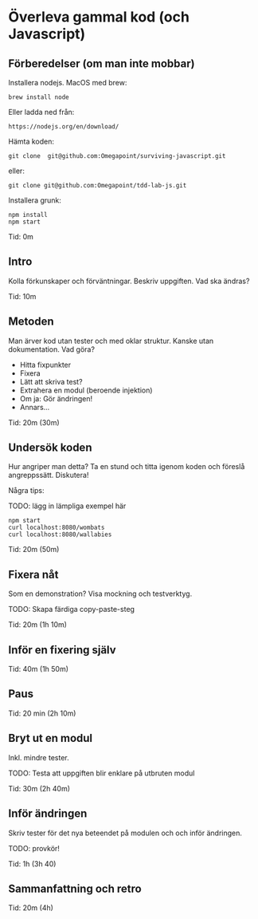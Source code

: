 # Överleva gammal kod (och Javascript)

## Förberedelser (om man inte mobbar)

Installera nodejs. MacOS med brew:

    brew install node

Eller ladda ned från:

    https://nodejs.org/en/download/

Hämta koden:

    git clone  git@github.com:Omegapoint/surviving-javascript.git

eller:

    git clone git@github.com:Omegapoint/tdd-lab-js.git

Installera grunk:

    npm install
    npm start

Tid: 0m

## Intro

Kolla förkunskaper och förväntningar.
Beskriv uppgiften. Vad ska ändras?

Tid: 10m

## Metoden

Man ärver kod utan tester och med oklar struktur. Kanske utan dokumentation. Vad göra?

- Hitta fixpunkter
- Fixera
- Lätt att skriva test?
- Extrahera en modul (beroende injektion)
- Om ja: Gör ändringen!
- Annars...

Tid: 20m (30m)

## Undersök koden

Hur angriper man detta? Ta en stund och titta igenom koden och föreslå
angreppssätt. Diskutera!

Några tips:

TODO: lägg in lämpliga exempel här

    npm start
    curl localhost:8080/wombats
    curl localhost:8080/wallabies

Tid: 20m (50m)

## Fixera nåt

Som en demonstration?
Visa mockning och testverktyg.

TODO: Skapa färdiga copy-paste-steg

Tid: 20m (1h 10m)

## Inför en fixering själv

Tid: 40m (1h 50m)

## Paus

Tid: 20 min (2h 10m)

## Bryt ut en modul

Inkl. mindre tester.

TODO: Testa att uppgiften blir enklare på utbruten modul

Tid: 30m (2h 40m)

## Inför ändringen

Skriv tester för det nya beteendet på modulen och och inför ändringen.

TODO: provkör!

Tid: 1h (3h 40)

## Sammanfattning och retro

Tid: 20m (4h)








